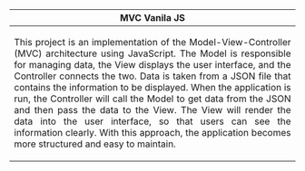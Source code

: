 | MVC Vanila JS |
|----------|
| <p align="justify">This project is an implementation of the Model-View-Controller (MVC) architecture using JavaScript. The Model is responsible for managing data, the View displays the user interface, and the Controller connects the two. Data is taken from a JSON file that contains the information to be displayed. When the application is run, the Controller will call the Model to get data from the JSON and then pass the data to the View. The View will render the data into the user interface, so that users can see the information clearly. With this approach, the application becomes more structured and easy to maintain.</p>    |
